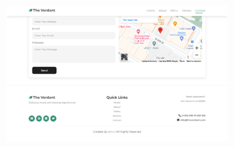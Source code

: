![footer](https://github.com/qisii/food-website-frontend/blob/10f95ebeef46368a62643c716409ee2d7df073dd/images/footer1.png)
